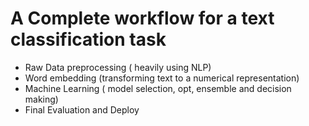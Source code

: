 # A Complete workflow for a text classification task
*   Raw Data preprocessing ( heavily using NLP)
*   Word embedding (transforming text to a numerical representation)
*   Machine Learning ( model selection, opt, ensemble and decision making)
*   Final Evaluation and Deploy
